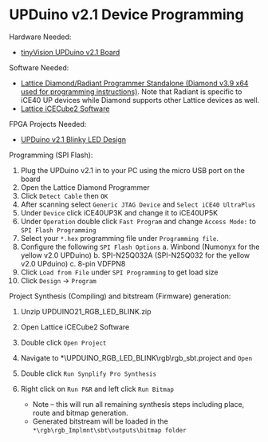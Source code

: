 UPDuino v2.1 Device Programming
===============================

Hardware Needed:
* [tinyVision UPDuino v2.1 Board](https://www.tindie.com/products/tinyvision_ai/upduino-v21-low-cost-fpga-board/)

Software Needed:

* [Lattice Diamond/Radiant Programmer Standalone (Diamond v3.9 x64 used for programming instructions)](http://www.latticesemi.com/en/Products/DesignSoftwareAndIP/ProgrammingAndConfigurationSw/Programmer.aspx#_20C94305815A4B3AAAFEA8B83943B751).
Note that Radiant is specific to iCE40 UP devices while Diamond supports other Lattice devices as well.
* [Lattice iCECube2 Software](http://www.latticesemi.com/Products/DesignSoftwareAndIP/FPGAandLDS/iCEcube2.aspx#_4351BE10BA504435B5226390CF5D7D4C)

FPGA Projects Needed:

* [UPDuino v2.1 Blinky LED Design](http://TBD)

Programming (SPI Flash):

1. Plug the UPDuino v2.1 in to your PC using the micro USB port on the board
2. Open the Lattice Diamond Programmer
3. Click `Detect Cable` then `OK`
4. After scanning select `Generic JTAG Device` and `Select iCE40 UltraPlus`
5. Under `Device` click iCE40UP3K and change it to iCE40UP5K
6. Under `Operation` double click `Fast Program` and change `Access Mode:` to `SPI Flash Programming`
7. Select your `*.hex` programming file under `Programming file`.
8. Configure the following `SPI Flash Options`
    a. Winbond (Numonyx for the yellow v2.0 UPDuino)
    b. SPI-N25Q032A (SPI-N25Q032 for the yellow v2.0 UPduino)
    c. 8-pin VDFPN8
9. Click `Load from File` under `SPI Programming` to get load size
10. Click `Design` -> `Program`

Project Synthesis (Compiling) and bitstream (Firmware) generation:

1. Unzip UPDUINO21_RGB_LED_BLINK.zip
2. Open Lattice iCECube2 Software
3. Double click `Open Project`
4. Navigate to *\UPDUINO_RGB_LED_BLINK\rgb\rgb_sbt.project and `Open`
5. Double click `Run Synplify Pro Synthesis`
6. Right click on `Run P&R` and left click `Run Bitmap`

    * Note – this will run all remaining synthesis steps including place, route and bitmap generation.
    * Generated bitstream will be loaded in the `*\rgb\rgb_Implmnt\sbt\outputs\bitmap folder`
